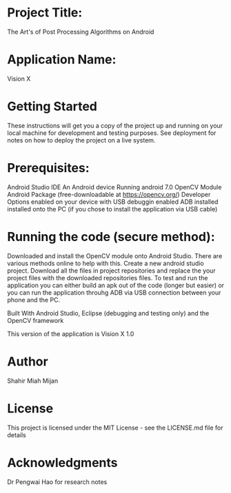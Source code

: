 # Project Title:
  The Art's of Post Processing Algorithms on Android 

# Application Name:
Vision X
  
# Getting Started
These instructions will get you a copy of the project up and running on your local machine for development and testing purposes. See deployment for notes on how to deploy the project on a live system.

# Prerequisites:
Android Studio IDE
An Android device Running android 7.0
OpenCV Module Android Package (free-downloadable at https://opencv.org/)
Developer Options enabled on your device with USB  debuggin enabled
ADB installed installed onto the PC (if you chose to install the application via USB cable)

# Running the code (secure method):
Downloaded and install the OpenCV module onto Android Studio. There are various methods online to help with this.
Create a new android studio project.
Download all the files in project repositories and replace the your project files with the downloaded repositories files.
To test and run the application you can either build an apk out of the code (longer but easier) or you can run 
the application throuhg ADB via USB connection between your phone and the PC. 

Built With Android Studio, Eclipse (debugging and testing only) and the OpenCV framework

This version of the application is Vision X 1.0 

# Author
Shahir Miah Mijan

# License
This project is licensed under the MIT License - see the LICENSE.md file for details

# Acknowledgments
Dr Pengwai Hao for research notes 
